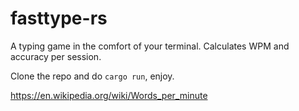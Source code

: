 # fasttype-rs
A typing game in the comfort of your terminal.
Calculates WPM and accuracy per session.

Clone the repo and do ```cargo run```, enjoy.

https://en.wikipedia.org/wiki/Words_per_minute